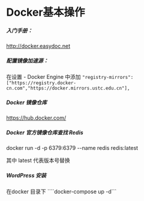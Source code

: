# Docker基本操作



##### 入门手册：

http://docker.easydoc.net

##### 配置镜像加速源：

在设置 - Docker Engine 中添加 ```"registry-mirrors":["https://registry.docker-cn.com","https://docker.mirrors.ustc.edu.cn"],```

##### Docker 镜像仓库

https://hub.docker.com/

##### Docker 官方镜像仓库查找 Redis 

docker run -d -p 6379:6379 --name redis redis:latest

其中 latest 代表版本号替换

##### WordPress 安装

在docker 目录下  ````docker-compose up -d```

